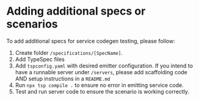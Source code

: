 # Adding additional specs or scenarios

To add additional specs for service codegen testing, please follow:

1. Create folder `/specifications/[SpecName]`.
1. Add TypeSpec files
1. Add `tspconfig.yaml` with desired emitter configuration. If you intend to have a runnable server under `/servers`, please add scaffolding code AND setup instructions in a `README.md`
1. Run `npx tsp compile .` to ensure no error in emitting service code.
1. Test and run server code to ensure the scenario is working correctly.
